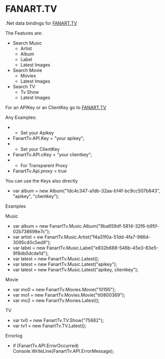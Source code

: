 FANART.TV
==========

.Net data bindings for [FANART.TV](http://fanart.tv/)

The Features are:
 * Search Music
	* Artist
	* Album
	* Label
	* Latest Images
 * Search Movie
	* Movies
	* Latest Images
 * Search TV
	* Tv Show
	* Latest Images

For an APIKey or an ClientKey go to [FANART.TV](http://fanart.tv/get-an-api-key/)

Any Examples:
 * - Set your Apikey
 * FanartTv.API.Key = "your apikey";
 * - Set your ClientKey
 * FanartTv.API.cKey = "your clientkey";
 * - For Transparent Proxy
 * FanartTv.Api.proxy = true

You can use the Keys also directly
 * var album = new Album("1dc4c347-a1db-32aa-b14f-bc9cc507b843", "apikey", "clientkey");

Examples

Music
 * var album = new FanartTv.Music.Album("9ba659df-5814-32f6-b95f-02b738698e7c");
 * var artist = ew FanartTv.Music.Artist("f4a31f0a-51dd-4fa7-986d-3095c40c5ed9");
 * var label = new FanartTv.Music.Label("e832b688-546b-45e3-83e5-9f8db5dcde1d");
 * var latest = new FanartTv.Music.Latest();
 * var latest = new FanartTv.Music.Latest("apikey");
 * var latest = new FanartTv.Music.Latest("apikey, clientkey");

Movie
 *  var mo0 = new FanartTv.Movies.Movie("10195");
 *  var mo1 = new FanartTv.Movies.Movie("tt0800369");
 *  var mo2 = new FanartTv.Movies.Latest();

TV
 *  var tv0 = new FanartTv.TV.Show("75682");
 *  var tv1 = new FanartTv.TV.Latest();

Errorlog
 * if (FanartTv.API.ErrorOccurred)
   Console.WriteLine(FanartTv.API.ErrorMessage);
